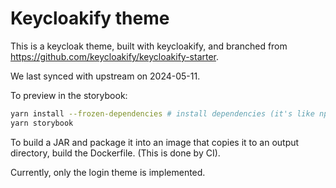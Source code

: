 # Keycloakify theme

This is a keycloak theme, built with keycloakify, and branched from <https://github.com/keycloakify/keycloakify-starter>.

We last synced with upstream on 2024-05-11.

To preview in the storybook:

```bash
yarn install --frozen-dependencies # install dependencies (it's like npm install)
yarn storybook
```

To build a JAR and package it into an image that copies it to an output directory, build the Dockerfile. (This is done by CI).

Currently, only the login theme is implemented.
